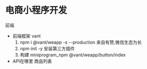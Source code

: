 # 电商小程序开发
   前端

   - 前端框架 vant
      1. npm i @vant/weapp -s --production 来自有赞,微信生态为长
      2. npm init -y 安装第三方插件
      3. 构建
         miniprogram_npm 
         @vant/weapp/button/index
   - API在哪里
      商品列表